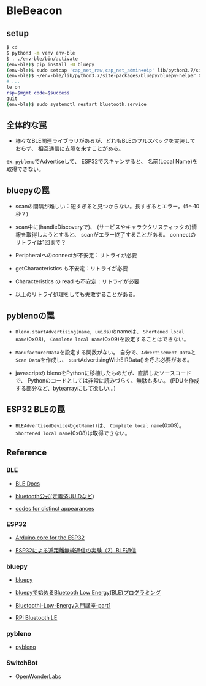 # BleBeacon

## setup

```bash
$ cd
$ python3 -m venv env-ble
$ . ./env-ble/bin/activate
(env-ble)$ pip install -U bluepy
(env-ble)$ sudo setcap 'cap_net_raw,cap_net_admin+eip' lib/python3.7/site-packages/bluepy/bluepy-helper
(env-ble)$ ~/env-ble/lib/python3.7/site-packages/bluepy/bluepy-helper 0
# ...
le on
rsp=$mgmt code=$success
quit
(env-ble)$ sudo systemctl restart bluetooth.service
```


## 全体的な罠

* 様々なBLE関連ライブラリがあるが、どれもBLEのフルスペックを実装しておらず、
相互通信に支障を来すことがある。

ex. 
``pybleno``でAdvertiseして、
ESP32でスキャンすると、
名前(Local Name)を取得できない。


## bluepyの罠

* scanの間隔が難しい：短すぎると見つからない。長すぎるとエラー。(5～10秒？)

* scan中に(handleDiscoveryで)、
(サービスやキャラクタリスティックの)情報を取得しようとすると、
scanがエラー終了することがある。
connectのリトライは1回まで？

* Peripheralへのconnectが不安定：リトライが必要

* getCharacteristics も不安定：リトライが必要

* Characteristics の read も不安定：リトライが必要

* 以上のリトライ処理をしても失敗することがある。


## pyblenoの罠

* ``Bleno.startAdvertising(name, uuids)``のnameは、
``Shortened local name``(0x08)。
``Complete local name``(0x09)を設定することはできない。

* ``ManufacturerData``を設定する関数がない。
自分で、``Advertisement Data``と``Scan Data``を作成し、
startAdvertisingWithEIRData()を呼ぶ必要がある。

* javascriptの blenoをPythonに移植したものだが、直訳したソースコードで、
Pythonのコードとしては非常に読みづらく、無駄も多い。
(PDUを作成する部分など、bytearrayにして欲しい...)


## ESP32 BLEの罠

* ``BLEAdvertisedDevice``の``getName()``は、
``Complete local name``(0x09)。
``Shortened local name``(0x08)は取得できない。



## Reference

### BLE
* [BLE Docs](https://sites.google.com/a/gclue.jp/ble-docs/advertising-1/advertising)

* [bluetooth公式(定義済UUIDなど)](https://www.bluetooth.com/specifications/gatt/services/)

* [codes for distinct appearances](https://www.bluetooth.com/wp-content/uploads/Sitecore-Media-Library/Gatt/Xml/Characteristics/org.bluetooth.characteristic.gap.appearance.xml)


### ESP32

* [Arduino core for the ESP32](https://github.com/espressif/arduino-esp32)

* [ESP32による近距離無線通信の実験（2）BLE通信](http://marchan.e5.valueserver.jp/cabin/comp/jbox/arc212/index212.html)


### bluepy

* [bluepy](https://github.com/IanHarvey/bluepy)

* [bluepyで始めるBluetooth Low Energy(BLE)プログラミング](https://www.ipride.co.jp/blog/2510)

* [Bluetoothl-Low-Energy入門講座-part1](https://www.slideshare.net/edy555/ble-deospart1)

* [RPi Bluetooth LE](https://www.elinux.org/RPi_Bluetooth_LE)


### pybleno

* [pybleno](https://github.com/Adam-Langley/pybleno)


### SwitchBot

* [OpenWonderLabs](https://github.com/OpenWonderLabs/python-host/wiki/Meter-BLE-open-API)
